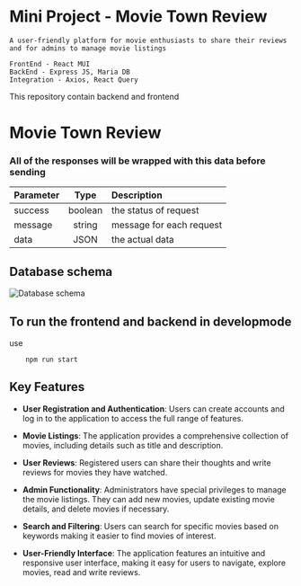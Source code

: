 # Mini Project - Movie Town Review 
    A user-friendly platform for movie enthusiasts to share their reviews and for admins to manage movie listings

    FrontEnd - React MUI
    BackEnd - Express JS, Maria DB
    Integration - Axios, React Query

This repository contain backend and frontend

# Movie Town Review

### All of the responses will be wrapped with this data before sending
| Parameter | Type | Description |
|-----|:----:|:-----|
| success| boolean | the status of request|
| message | string | message for each request |
| data | JSON | the actual data |

## Database schema
![Database schema](https://drive.google.com/file/d/1O3y0Rqo3tT0JOiVFs6kSL4la9dY0npe6/view)


## To run the frontend and backend in developmode 
use
```
    npm run start
```


## Key Features

- **User Registration and Authentication**: Users can create accounts and log in to the application to access the full range of features.

- **Movie Listings**: The application provides a comprehensive collection of movies, including details such as title and description.

- **User Reviews**: Registered users can share their thoughts and write reviews for movies they have watched. 


- **Admin Functionality**: Administrators have special privileges to manage the movie listings. They can add new movies, update existing movie details, and delete movies if necessary. 

- **Search and Filtering**: Users can search for specific movies based on keywords making it easier to find movies of interest.

- **User-Friendly Interface**: The application features an intuitive and responsive user interface, making it easy for users to navigate, explore movies, read and write reviews.

